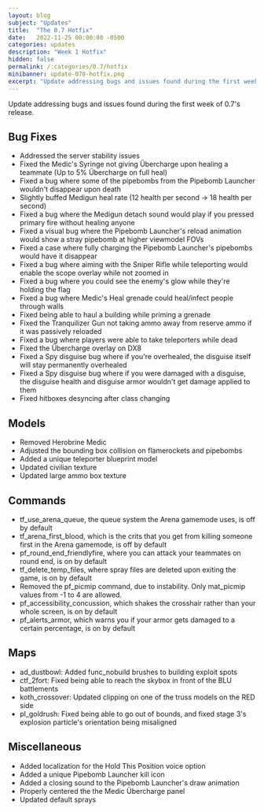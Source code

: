 ```yaml
---
layout: blog
subject: "Updates"
title:  "The 0.7 Hotfix"
date:   2022-11-25 00:00:00 -0500
categories: updates
description: "Week 1 Hotfix"
hidden: false
permalink: /:categories/0.7/hotfix
minibanner: update-070-hotfix.png
excerpt: "Update addressing bugs and issues found during the first week of 0.7's release."
---
```


Update addressing bugs and issues found during the first week of 0.7's release.

## Bug Fixes
- Addressed the server stability issues
- Fixed the Medic's Syringe not giving Übercharge upon healing a teammate (Up to 5% Übercharge on full heal)
- Fixed a bug where some of the pipebombs from the Pipebomb Launcher wouldn't disappear upon death
- Slightly buffed Medigun heal rate (12 health per second -> 18 health per second)
- Fixed a bug where the Medigun detach sound would play if you pressed primary fire without healing anyone
- Fixed a visual bug where the Pipebomb Launcher's reload animation would show a stray pipebomb at higher viewmodel FOVs
- Fixed a case where fully charging the Pipebomb Launcher's pipebombs would have it disappear
- Fixed a bug where aiming with the Sniper Rifle while teleporting would enable the scope overlay while not zoomed in
- Fixed a bug where you could see the enemy's glow while they're holding the flag
- Fixed a bug where Medic's Heal grenade could heal/infect people through walls
- Fixed being able to haul a building while priming a grenade 
- Fixed the Tranquilizer Gun not taking ammo away from reserve ammo if it was passively reloaded
- Fixed a bug where players were able to take teleporters while dead
- Fixed the Übercharge overlay on DX8
- Fixed a Spy disguise bug where if you're overhealed, the disguise itself will stay permanently overhealed
- Fixed a Spy disguise bug where if you were damaged with a disguise, the disguise health and disguise armor wouldn't get damage applied to them
- Fixed hitboxes desyncing after class changing

## Models
- Removed Herobrine Medic
- Adjusted the bounding box collision on flamerockets and pipebombs
- Added a unique teleporter blueprint model
- Updated civilian texture
- Updated large ammo box texture

## Commands
- tf_use_arena_queue, the queue system the Arena gamemode uses, is off by default
- tf_arena_first_blood, which is the crits that you get from killing someone first in the Arena gamemode, is off by default
- pf_round_end_friendlyfire, where you can attack your teammates on round end, is on by default
- tf_delete_temp_files, where spray files are deleted upon exiting the game, is on by default
- Removed the pf_picmip command, due to instability. Only mat_picmip values from -1 to 4 are allowed.
- pf_accessibility_concussion, which shakes the crosshair rather than your whole screen, is on by default
- pf_alerts_armor, which warns you if your armor gets damaged to a certain percentage, is on by default

## Maps
- ad_dustbowl: Added func_nobuild brushes to building exploit spots
- ctf_2fort: Fixed being able to reach the skybox in front of the BLU battlements
- koth_crossover: Updated clipping on one of the truss models on the RED side
- pl_goldrush: Fixed being able to go out of bounds, and fixed stage 3's explosion particle's orientation being misaligned

## Miscellaneous
- Added localization for the Hold This Position voice option
- Added a unique Pipebomb Launcher kill icon
- Added a closing sound to the Pipebomb Launcher's draw animation
- Properly centered the the Medic Übercharge panel 
- Updated default sprays